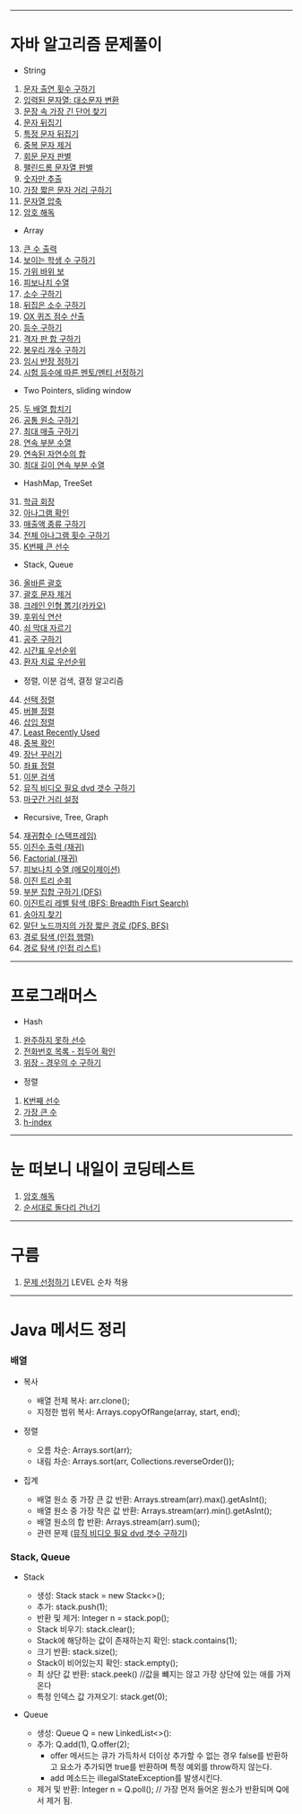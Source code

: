 ________________________________________________________________

# 자바 알고리즘 문제풀이
- String
1. [문자 출연 횟수 구하기](CodingTest/src/_J01/Main.java)
2. [입력된 문자열: 대소문자 변환](CodingTest/src/_J02/Main.java)
3. [문장 속 가장 긴 단어 찾기](CodingTest/src/_J03/Main.java)
4. [문자 뒤집기](CodingTest/src/_J04/Main.java)
5. [특정 문자 뒤집기](CodingTest/src/_J05/Main.java)
6. [중복 문자 제거](CodingTest/src/_J06/Main.java)
7. [회문 문자 판별](CodingTest/src/_J07/Main.java)
8. [팰린드롬 문자열 판별](CodingTest/src/_J08/Main.java)
9. [숫자만 추출](CodingTest/src/_J09/Main.java)
10. [가장 짧은 문자 거리 구하기](CodingTest/src/_J10/Main.java)
11. [문자열 압축](CodingTest/src/_J11/Main.java)
12. [암호 해독](CodingTest/src/_J12/Main.java)

- Array
13. [큰 수 출력](CodingTest/src/_J13/Main.java)
14. [보이는 학생 수 구하기](CodingTest/src/_J14/Main.java)
15. [가위 바위 보](CodingTest/src/J_15/Main.java)
16. [피보나치 수열](CodingTest/src/_J16/Main.java)
17. [소수 구하기](CodingTest/src/_J17/Main.java)
18. [뒤집은 소수 구하기](CodingTest/src/_J18/Main.java)
19. [OX 퀴즈 점수 산출](CodingTest/src/_J19/Main.java)
20. [등수 구하기](CodingTest/src/J_20/Main.java)
21. [격자 판 합 구하기](CodingTest/src/_J21/Main.java)
22. [봉우리 개수 구하기](CodingTest/src/_J22/Main.java)
23. [임시 반장 정하기](CodingTest/src/_J23/Main.java)
24. [시험 등수에 따른 멘토/멘티 선정하기](CodingTest/src/_J24/Main.java)
  
- Two Pointers, sliding window
25. [두 배열 합치기](CodingTest/src/_J25/Main.java)
26. [공통 원소 구하기](CodingTest/src/_J26/Main.java)
27. [최대 매출 구하기](CodingTest/src/_J27/Main.java)
28. [연속 부분 수열](CodingTest/src/_J28/Main.java)
29. [연속된 자연수의 합](CodingTest/src/_J29/Main.java)
30. [최대 길이 연속 부분 수열](CodingTest/src/_J30/Main.java)

- HashMap, TreeSet
31. [학급 회장](CodingTest/src/_J31/Main.java)
32. [아나그램 확인](CodingTest/src/_J32/Main.java)
33. [매출액 종류 구하기](CodingTest/src/_J33/Main.java)
34. [전체 아나그램 횟수 구하기](CodingTest/src/_J34/Main.java)
35. [K번째 큰 선수](CodingTest/src/_J35/Main.java)

- Stack, Queue
36. [올바른 괄호](CodingTest/src/_J36/Main.java)
37. [괄호 문자 제거](CodingTest/src/_J37/Main.java)
38. [크레인 인형 뽑기(카카오)](CodingTest/src/_J38/Main.java)
39. [후위식 연산](CodingTest/src/_J39/Main.java)
40. [쇠 막대 자르기](CodingTest/src/_J40/Main.java)
41. [공주 구하기](CodingTest/src/_J41/Main.java)
42. [시간표 우선순위](CodingTest/src/_J42/Main.java)
43. [환자 치료 우선순위](CodingTest/src/_J43/Main.java)

- 정렬, 이분 검색, 결정 알고리즘
44. [선택 정렬](CodingTest/src/_J44/Main.java)
45. [버블 정렬](CodingTest/src/_J45/Main.java)
46. [삽입 정렬](CodingTest/src/_J46/Main.java)
47. [Least Recently Used](CodingTest/src/_J47/Main.java)
48. [중복 확인](CodingTest/src/_J48/Main.java)
49. [장난 꾸러기](CodingTest/src/_J49/Main.java)
50. [좌표 정렬](CodingTest/src/_J50/Main.java)
51. [이분 검색](CodingTest/src/_J51/Main.java)
52. [뮤직 비디오 필요 dvd 갯수 구하기](CodingTest/src/_J52/Main.java)
53. [마굿간 거리 설정](CodingTest/src/_J53/Main.java)

- Recursive, Tree, Graph
54. [재귀함수 (스택프레임)](CodingTest/src/_J54/Main.java)
55. [이진수 출력 (재귀)](CodingTest/src/_J55/Main.java)
56. [Factorial (재귀)](CodingTest/src/_J56/Main.java)
57. [피보나치 수열 (메모이제이션)](CodingTest/src/_J57/Main.java)
58. [이진 트리 순회](CodingTest/src/_J58/Main.java)
59. [부분 집합 구하기 (DFS)](CodingTest/src/_J59/Main.java)
60. [이진트리 레벨 탐색 (BFS: Breadth Fisrt Search)](CodingTest/src/_J60/Main.java)
61. [송아지 찾기](CodingTest/src/_J61/Main.java)
62. [말단 노드까지의 가장 짧은 경로 (DFS, BFS)](CodingTest/src/_J62/Main.java)
63. [경로 탐색 (인접 행렬)](CodingTest/src/_J63/Main.java)
64. [경로 탐색 (인접 리스트)](CodingTest/src/_J64/Main.java)

___________________________________________________________

# 프로그래머스
- Hash
1. [완주하지 못하 선수](CodingTest/src/_3/Main.java)
2. [전화번호 목록 - 접두어 확인](CodingTest/src/_4/Main.java)
3. [위장 - 경우의 수 구하기](CodingTest/src/_8/Main.java)

- 정렬 
1. [K번째 선수](CodingTest/src/_5/Main.java)
2. [가장 큰 수](CodingTest/src/_6/Main.java)
3. [h-index](CodingTest/src/_7/Main.java)
___________________________________________________________

# 눈 떠보니 내일이 코딩테스트
1. [암호 해독](CodingTest/src/Q1/Main.java)
2. [순서대로 돌다리 건너기](CodingTest/src/Q2/Main.java)
________________________________________________________________

# 구름
1. [문제 선정하기](CodingTest/src/_goorm1/Main.java) LEVEL 순차 적용

________________________________________________________________
# Java 메서드 정리 
<h3>배열</h3> 

* 복사
  - 배열 전체 복사: arr.clone(); 
  - 지정한 범위 복사: Arrays.copyOfRange(array, start, end);
    
* 정렬
  - 오름 차순: Arrays.sort(arr);
  - 내림 차순: Arrays.sort(arr, Collections.reverseOrder());

* 집계
  - 배열 원소 중 가장 큰 값 반환: Arrays.stream(arr).max().getAsInt();
  - 배열 원소 중 가장 작은 값 반환: Arrays.stream(arr).min().getAsInt();
  - 배열 원소의 합 반환: Arrays.stream(arr).sum();
  - 관련 문제 ([뮤직 비디오 필요 dvd 갯수 구하기](CodingTest/src/_J52/Main.java))

<h3>Stack, Queue</h3> 

* Stack
  - 생성: Stack<Integer> stack = new Stack<>();
  - 추가: stack.push(1);
  - 반환 및 제거: Integer n = stack.pop(); 
  - Stack 비우기: stack.clear();
  - Stack에 해당하는 값이 존재하는지 확인: stack.contains(1);
  - 크기 반환: stack.size();
  - Stack이 비어있는지 확인: stack.empty();
  - 최 상단 값 반환: stack.peek() //값을 뺴지는 않고 가장 상단에 있는 애를 가져온다
  - 특정 인덱스 값 가져오기: stack.get(0);

* Queue
  - 생성: Queue<Integer> Q = new LinkedList<>():
  - 추가: Q.add(1), Q.offer(2);
    - offer 메서드는 큐가 가득차서 더이상 추가할 수 없는 경우 false를 반환하고 요소가 추가되면 true를 반환하며 특정 예외를 throw하지 않는다.                                
    - add 메소드는 illegalStateException를 발생시킨다.
  - 제거 및 반환: Integer n = Q.poll(); // 가장 먼저 들어온 원소가 반환되며 Q에서 제거 됨.
